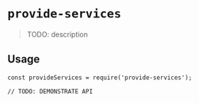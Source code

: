 # `provide-services`

> TODO: description

## Usage

```
const provideServices = require('provide-services');

// TODO: DEMONSTRATE API
```
